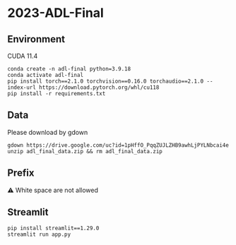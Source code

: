 # 2023-ADL-Final

## Environment

CUDA 11.4

```bash!
conda create -n adl-final python=3.9.18
conda activate adl-final
pip install torch==2.1.0 torchvision==0.16.0 torchaudio==2.1.0 --index-url https://download.pytorch.org/whl/cu118
pip install -r requirements.txt
```

## Data
Please download by gdown
```
gdown https://drive.google.com/uc?id=1pHffO_PqqZUJLZHB9awhLjPYLNbcai4e
unzip adl_final_data.zip && rm adl_final_data.zip
```

## Prefix
⚠️ White space are not allowed


## Streamlit
```
pip install streamlit==1.29.0
streamlit run app.py
```